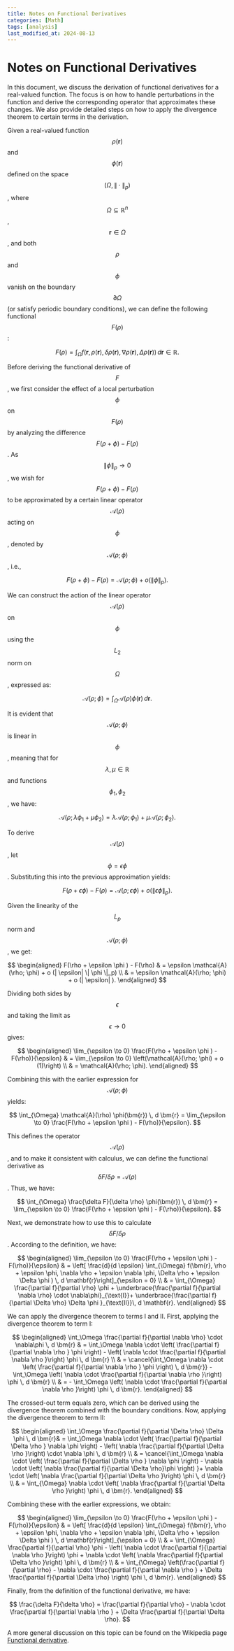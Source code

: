 ```yaml
---
title: Notes on Functional Derivatives
categories: [Math]
tags: [analysis]
last_modified_at: 2024-08-13
---
```


# Notes on Functional Derivatives
In this document, we discuss the derivation of functional derivatives for a real-valued function. The focus is on how to handle perturbations in the function and derive the corresponding operator that approximates these changes. We also provide detailed steps on how to apply the divergence theorem to certain terms in the derivation.
<!--more-->

Given a real-valued function $$\rho(\bm{r})$$ and $$\phi(\bm{r})$$ defined on the space $$(\Omega, \| \cdot \|_p)$$, where $$\Omega \subseteq \mathbb{R}^{n}$$, $$\bm{r} \in \Omega$$, and both $$\rho$$ and $$\phi$$ vanish on the boundary $$\partial \Omega$$ (or satisfy periodic boundary conditions), we can define the following functional $$F(\rho)$$:

$$
F(\rho) = \int_{\Omega} f \left( \bm{r}, \rho({\bm{r}}),  \delta\rho({\bm{r}}), \nabla \rho({\bm{r}}), \Delta \rho(\bm{r}) \right) \, d \bm{r} \in \mathbb{R}.
$$

Before deriving the functional derivative of $$F$$, we first consider the effect of a local perturbation $$\phi$$ on $$F(\rho)$$ by analyzing the difference $$F(\rho + \phi) - F(\rho)$$. As $$\| \phi \|_p \to 0$$, we wish for $$F(\rho + \phi) - F(\rho)$$ to be approximated by a certain linear operator $$\mathcal{A}(\rho)$$ acting on $$\phi$$, denoted by $$\mathcal{A}(\rho; \phi)$$, i.e.,

$$
F(\rho + \phi )  - F(\rho) = \mathcal{A}(\rho; \phi) + o (\| \phi \|_p).
$$

We can construct the action of the linear operator $$\mathcal{A}(\rho)$$ on $$\phi$$ using the $$L_2$$ norm on $$\Omega$$, expressed as:

$$
\mathcal{A}(\rho; \phi) = \int_{\Omega} \mathcal{A}(\rho)  \phi(\bm{r}) \, d \bm{r}.
$$

It is evident that $$\mathcal{A}(\rho; \phi)$$ is linear in $$\phi$$, meaning that for $$\lambda, \mu \in \mathbb{R}$$ and functions $$\phi_1, \phi_2$$, we have:

$$
\mathcal{A}(\rho; \lambda \phi_1 + \mu \phi_2 ) = \lambda \mathcal{A}(\rho;\phi_1)  + \mu \mathcal{A}(\rho;\phi_2).
$$

To derive $$\mathcal{A}(\rho)$$, let $$\phi = \epsilon \phi$$. Substituting this into the previous approximation yields:

$$
F(\rho + \epsilon \phi )  - F(\rho) = \mathcal{A}(\rho; \epsilon \phi) + o (\| \epsilon \phi \|_p).
$$

Given the linearity of the $$L_p$$ norm and $$\mathcal{A}(\rho; \phi)$$, we get:

$$
\begin{aligned}
F(\rho + \epsilon \phi )  - F(\rho) & = \epsilon \mathcal{A}(\rho; \phi) +  o (| \epsilon| \|  \phi \|_p) \\
& = \epsilon \mathcal{A}(\rho; \phi) +  o (| \epsilon| ).
\end{aligned}
$$

Dividing both sides by $$\epsilon$$ and taking the limit as $$\epsilon \to 0$$ gives:

$$
\begin{aligned}
\lim_{\epsilon \to 0} \frac{F(\rho + \epsilon \phi )  - F(\rho)}{\epsilon} & = \lim_{\epsilon \to 0}  \left(\mathcal{A}(\rho; \phi) +  o (1)\right) \\
& = \mathcal{A}(\rho; \phi).
\end{aligned}
$$

Combining this with the earlier expression for $$\mathcal{A}(\rho; \phi)$$ yields:

$$
\int_{\Omega} \mathcal{A}(\rho)  \phi(\bm{r}) \, d \bm{r} = \lim_{\epsilon \to 0} \frac{F(\rho + \epsilon \phi )  - F(\rho)}{\epsilon}.
$$

This defines the operator $$\mathcal{A}(\rho)$$, and to make it consistent with calculus, we can define the functional derivative as $$\delta F/ \delta \rho = \mathcal{A}(\rho)$$. Thus, we have:

$$
\int_{\Omega} \frac{\delta F}{\delta \rho}  \phi(\bm{r}) \, d \bm{r} = \lim_{\epsilon \to 0} \frac{F(\rho + \epsilon \phi )  - F(\rho)}{\epsilon}.
$$

Next, we demonstrate how to use this to calculate $$\delta F / \delta \rho$$. According to the definition, we have:

$$
\begin{aligned}
\lim_{\epsilon \to 0} \frac{F(\rho + \epsilon \phi )  - F(\rho)}{\epsilon} & = \left[ \frac{d}{d \epsilon} \int_{\Omega} f(\bm{r}, \rho + \epsilon \phi, \nabla \rho + \epsilon \nabla \phi, \Delta \rho + \epsilon \Delta \phi ) \, d \mathbf{r}\right]_{\epsilon = 0} \\ 
& = \int_{\Omega} \frac{\partial f}{\partial \rho} \phi + \underbrace{\frac{\partial f}{\partial \nabla \rho} \cdot \nabla\phi}_{\text{I}}+ \underbrace{\frac{\partial f}{\partial \Delta \rho} \Delta \phi }_{\text{II}}\, d \mathbf{r}.
\end{aligned}
$$

We can apply the divergence theorem to terms I and II. First, applying the divergence theorem to term I:

$$
\begin{aligned}
\int_\Omega \frac{\partial f}{\partial \nabla \rho} \cdot \nabla\phi \, d \bm{r} & = \int_\Omega \nabla \cdot \left( \frac{\partial f}{\partial \nabla \rho } \phi \right) - \left( \nabla \cdot \frac{\partial f}{\partial \nabla \rho }\right) \phi \, d \bm{r}  \\
& = \cancel{\int_\Omega \nabla \cdot \left( \frac{\partial f}{\partial \nabla \rho } \phi \right) \, d \bm{r}} - \int_\Omega \left( \nabla \cdot \frac{\partial f}{\partial \nabla \rho }\right) \phi \, d \bm{r} \\ 
& = - \int_\Omega \left( \nabla \cdot \frac{\partial f}{\partial \nabla \rho }\right) \phi \, d \bm{r}.
\end{aligned}
$$

The crossed-out term equals zero, which can be derived using the divergence theorem combined with the boundary conditions. Now, applying the divergence theorem to term II:

$$
\begin{aligned}
\int_\Omega \frac{\partial f}{\partial \Delta \rho} \Delta \phi \, d \bm{r}& = \int_\Omega \nabla \cdot \left( \frac{\partial f}{\partial \Delta \rho } \nabla \phi \right) - \left( \nabla  \frac{\partial f}{\partial \Delta \rho }\right) \cdot \nabla \phi \, d \bm{r}  \\
& = \cancel{\int_\Omega \nabla \cdot \left( \frac{\partial f}{\partial \Delta \rho } \nabla \phi \right) - \nabla \cdot \left( \nabla \frac{\partial f}{\partial \Delta \rho}\phi \right) }+ \nabla \cdot \left( \nabla  \frac{\partial f}{\partial \Delta \rho }\right)  \phi \, d \bm{r}  \\
& =  \int_{\Omega} \nabla \cdot \left( \nabla  \frac{\partial f}{\partial \Delta \rho }\right)  \phi \, d \bm{r}.
\end{aligned}
$$

Combining these with the earlier expressions, we obtain:

$$
\begin{aligned}
\lim_{\epsilon \to 0} \frac{F(\rho + \epsilon \phi )  - F(\rho)}{\epsilon} & = \left[ \frac{d}{d \epsilon} \int_{\Omega} f(\bm{r}, \rho + \epsilon \phi, \nabla \rho + \epsilon \nabla \phi, \Delta \rho + \epsilon \Delta \phi ) \, d \mathbf{r}\right]_{\epsilon = 0} \\ 
& = \int_{\Omega} \frac{\partial f}{\partial \rho} \phi - \left( \nabla \cdot \frac{\partial f}{\partial \nabla \rho }\right) \phi  + \nabla \cdot \left( \nabla  \frac{\partial f}{\partial \Delta \rho }\right)  \phi \, d \bm{r} \\
& = \int_{\Omega} \left(\frac{\partial f}{\partial \rho} - \nabla \cdot \frac{\partial f}{\partial \nabla \rho } + \Delta \frac{\partial f}{\partial \Delta \rho} \right) \phi \, d \bm{r}.
\end{aligned}
$$

Finally, from the definition of the functional derivative, we have:

$$
\frac{\delta F}{\delta \rho} = \frac{\partial f}{\partial \rho} - \nabla \cdot \frac{\partial f}{\partial \nabla \rho } + \Delta \frac{\partial f}{\partial \Delta \rho}.
$$

A more general discussion on this topic can be found on the Wikipedia page [Functional derivative](https://en.wikipedia.org/wiki/Functional_derivative).


